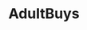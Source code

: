 ---
title: AdultBuys
crosslinks:
- purplehailstorm
- XXXcitedBrunette
- AdrysNaughtyanNice
- Emmycity
- KikiPawg
- AsianC
- noellespanties
- alishawhite
- MarieClaire
- anightinwesteros
- AlishaWhite
- Fruit_n_Honey
- TheDivineMissPanty
- Countrygirl92
- missevannaxo
- ChloeSells
- claracrisp
- RPGGal
- FetishSelling
---